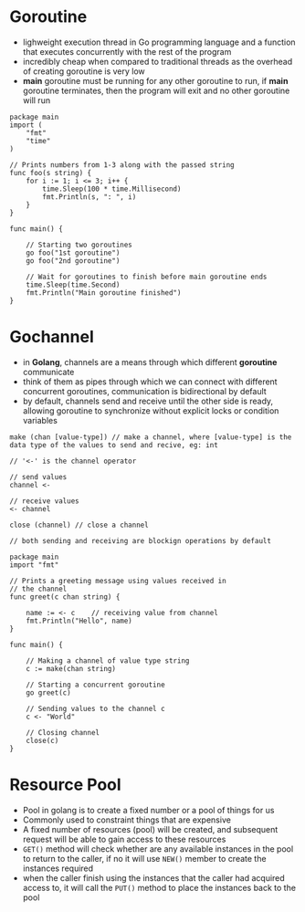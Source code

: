 # **Goroutine**
- lighweight execution thread in Go programming language and a function that executes concurrently with the rest of the program
- incredibly cheap when compared to traditional threads as the overhead of creating goroutine is very low
- **main** goroutine must be running for any other goroutine to run, if **main** goroutine terminates, then the program will exit and no other goroutine will run
```golang
package main
import (
    "fmt"
    "time"
)

// Prints numbers from 1-3 along with the passed string
func foo(s string) {
    for i := 1; i <= 3; i++ {
        time.Sleep(100 * time.Millisecond)
        fmt.Println(s, ": ", i)
    }
}

func main() {
    
    // Starting two goroutines
    go foo("1st goroutine")
    go foo("2nd goroutine")

    // Wait for goroutines to finish before main goroutine ends
    time.Sleep(time.Second)
    fmt.Println("Main goroutine finished")
}
```

# **Gochannel**
- in **Golang**, channels are a means through which different **goroutine** communicate
- think of them as pipes through which we can connect with different concurrent goroutines, communication is bidirectional by default
- by default, channels send and receive until the other side is ready, allowing goroutine to synchronize without explicit locks or condition variables
```golang
make (chan [value-type]) // make a channel, where [value-type] is the data type of the values to send and recive, eg: int

// '<-' is the channel operator

// send values
channel <-

// receive values
<- channel

close (channel) // close a channel

// both sending and receiving are blockign operations by default
```

```golang
package main
import "fmt"

// Prints a greeting message using values received in
// the channel
func greet(c chan string) {

	name := <- c	// receiving value from channel
	fmt.Println("Hello", name)
}

func main() {

	// Making a channel of value type string
	c := make(chan string)

	// Starting a concurrent goroutine
	go greet(c)

	// Sending values to the channel c
	c <- "World"

	// Closing channel
	close(c)
}
```

# **Resource Pool**
- Pool in golang is to create a fixed number or a pool of things for us
- Commonly used to constraint things that are expensive
- A fixed number of resources (pool) will be created, and subsequent request will be able to gain access to these resources
- `GET()` method will check whether are any available instances in the pool to return to the caller, if no it will use `NEW()` member to create the instances required
- when the caller finish using the instances that the caller had acquired access to, it will call the `PUT()` method to place the instances back to the pool